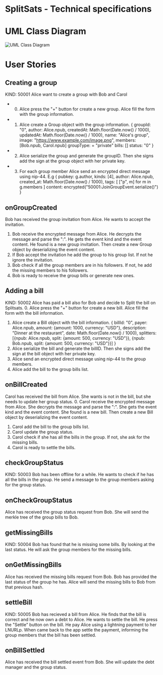 # SplitSats - Technical specifications

# UML Class Diagram
![UML Class Diagram](http://www.plantuml.com/plantuml/png/fLPDRnit4Btlho1oae4QS0_jWK2Rs5QR6aQCnahGWo44r78i4QR83ScrAwVvxrrooT7iqlq0ueErV3Dyd7axCyitFWWN-hrkMYsyPwjEgx0ImPzt7VlIiE7lb1dvyD63u-pcUXaVCgpDUTlQtWJEBXp0ysfvdG6MFU0HJ7WdZDZ6tR_W2YcsplOTEhp55Jf8s1m9bhWevjQQ8DgZn-LatNnjSbeto-iOECs8Hv3znNeZuLuPaDdKENklDBpcPTFl8v3DdqpNRw9n-2dG3luSLWzm6F3VodCsEj3YyD5fpvaFJfdjtJfP_Cu-HOxtjuiJpXwjabMq-M0C-cvWBIphyl121aRiuNMn5nsLxuP0RbumgRtOLk1660EkGfMTGqPrPp_CGTtBinzV0B-lGB6nVPY3pw9RWNjKRHNM4soy2WH6pLRznhTETK5PanLxK4PofaevYZxihFESQUN3tR1_ZRidfObwUq8vR9EgJTk-cvordlO8Las6F_VGGpuo7JBwftyI1Zybj7g6P8g5a1wIjRRvCBA2QTsX2nMU_bcJkkZIWGWW5oSPl51Qpx7B7RGFoNiLHEWz6jv2UAUy7_IDs_o4P0KXw4Y2ubNDN_Hx4bf3uEoFz8j3etUwAq4ZylusGKWww-JCYGrFNqTnNREVs9UlHoM4bDcoQ74oZAbi8UJrnI4sOSxm7aAxomP_PUxjOkxkQTuPmzXw3oxs7aqkJWkwpjEb6Yv8IcTWOiOnINCUtJ3ZkW3_tm1jKqKahiKspz-J8ju8Zqi96ch7h4rQ-OMtRf1pYbuShfPKiWIMj7974dboGF8y3BaE3q7jeOZRoSf2nFb4X2TeccqKtiD-0zCXGFolPF8TP7rrzcf250uTeArpwb44A1uRfNLXZ2rIABNm8QwlbcC4HF88BpQSnLyKl0Apx1H7UR5bIJagSvHs7rinJRyYRUyScFQ0VKO--05hhQvO7nruOiTTAHJSqOa3u5l4m_CUB4EScCGplShgXVeSKj6qXBWcUjTlgjPxEaQZ9LTpAtJRQn4WCMEJfyspYaqjyy5YhlR9_6UkVXoHd6sirKE4lmhjWRmd1r9HpZO1zXjfIM_FcEdWmDFBxC0XGRqI6VgyN9yPJ7nnmY8pcYB9Gl9CXYh7fJ-AdhPb0EtvBL0NWcKfAdwqZ1jkuNCFVXfRrAjS1azFVvwDOLxcSzFGYp3rv6NGLXxpxo0_Nf1hNthXu0p8glQbdmHEhyorBwq2JcT_vJdxmFBPLRgPckaETFN5wL-Ln4mB3RqzyUabgw6f7dFFITVcVqutUKQNLArydD5DVCwfACDpao6Aiv0VHr239v0JFzZniCgATSPBwpM5ipvsPAhnmb5Rte2H_Lx_3G00)
 
# User Stories

## Creating a group
KIND: 50001
Alice want to create a group with Bob and Carol

- 0. Alice press the "+" button for create a new group. Alice fill the form with the group information.
- 1. Alice create a Group object with the group information. 
{
    groupId: "0",
    author: Alice.npub,
    createdAt: Math.floor(Date.now() / 1000),
    updatedAt: Math.floor(Date.now() / 1000),
    name: "Alice's group",
    image: "https://www.example.com/image.png",
    members: [Bob.npub, Carol.npub]
    groupType: = "private" 
    bills: []
    status: "0"
}
- 2. Alice serialize the group and generate the groupID. Then she signs add the sign at the group object with her private key. 
- 3. For each group member Alice send an encrypted direct message using nip-44. E.g 
{
    pubkey: g.author, 
    kinds: [4],
    author: Alice.npub,
    created_at: Math.floor(Date.now() / 1000),
    tags: [ ["p", m] for m in g.members ]
    content: encrypted("50001:JoinGroupEvent.serialize()")
}

## onGroupCreated
Bob has received the group invitation from Alice. He wants to accept the invitation.

1. Bob receive the encrypted message from Alice. He decrypts the message and parse the ":". He gets the event kind and the event content. He found is a new group invitation. Then create a new Group object by deserializing the event content.
2. If Bob accept the invitation he add the group to his group list. If not he ignore the invitation.
3. Bob check if all the group members are in his followers. If not, he add the missing members to his followers.
4. Bob is ready to receive the group bills or generate new ones.
   
## Adding a bill
KIND: 50002
Alice has paid a bill also for Bob and decide to Split the bill on Splitsats. 
0. Alice press the "+" button for create a new bill. Alice fill the form with the bill information.
1. Alice create a Bill object with the bill information. 
{
    billId: "0",
    payer: Alice.npub,
    amount: {amount: 1000, currency: "USD"},
    description: "Dinner at the restaurant",
    date: Math.floor(Date.now() / 1000),
    splitters: [{npub: Alice.npub, split: {amount: 500, currency: "USD"}}, {npub: Bob.npub, split: {amount: 500, currency: "USD"}}]
}
2. Alice serialize the bill and generate the billID. Then she signs add the sign at the bill object with her private key.
3. Alice send an encrypted direct message using nip-44 to the group members.
4. Alice add the bill to the group bills list.

## onBillCreated
Carol has received the bill from Alice. She wants is not in the bill, but she needs to update her group status.
0. Carol receive the encrypted message from Alice. She decrypts the message and parse the ":". She gets the event kind and the event content. She found is a new bill. Then create a new Bill object by deserializing the event content.
1. Carol add the bill to the group bills list.
2. Carol update the group status.
3. Carol check if she has all the bills in the group. If not, she ask for the missing bills.
4. Carol is ready to settle the bills.

## checkGroupStatus
KIND: 50003
Bob has been offline for a while. He wants to check if he has all the bills in the group.
He send a message to the group members asking for the group status.

## onCheckGroupStatus
Alice has received the group status request from Bob. She will send the merkle tree of the group bills to Bob.

## getMissingBills
KIND: 50004
Bob has found that he is missing some bills. By looking at the last status. He will ask the group members for the missing bills.

## onGetMissingBills
Alice has received the missing bills request from Bob. Bob has provided the last status of the group he has. Alice will send the missing bills to Bob from that previous hash. 

## settleBill
KIND: 50005
Bob has recieved a bill from Alice. He finds that the bill is correct and he now own a debt to Alice. He wants to settle the bill.
He press the "Settle" button on the bill.
He pay Alice using a lightning payment to her LNURLp. When came back to the app settle the payment, informing the group members that the bill has been settled.

## onBillSettled
Alice has received the bill settled event from Bob. She will update the debt manager and the group status.
